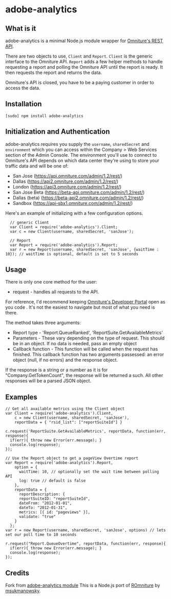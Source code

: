 # adobe-analytics

## What is it
adobe-analytics is a minimal Node.js module wrapper for [Omniture's REST API](http://developer.omniture.com).

There are two objects to use, `Client` and `Report`.  `Client` is the generic interface to the Omniture API.  `Report` adds a few helper methods to handle requesting a report and polling the Omniture API until the report is ready.  It then requests the report and returns the data.

Omniture's API is closed, you have to be a paying customer in order to access the data.

## Installation
    [sudo] npm install adobe-analytics

## Initialization and Authentication
adobe-analytics requires you supply the `username`, `sharedSecret` and `environment` which you can access within the Company > Web Services section of the Admin Console.  The environment you'll use to connect to Omniture's API depends on which data center they're using to store your traffic data and will be one of:

* San Jose (https://api.omniture.com/admin/1.2/rest/)
* Dallas (https://api2.omniture.com/admin/1.2/rest/)
* London (https://api3.omniture.com/admin/1.2/rest/)
* San Jose Beta (https://beta-api.omniture.com/admin/1.2/rest/)
* Dallas (beta) (https://beta-api2.omniture.com/admin/1.2/rest/)
* Sandbox (https://api-sbx1.omniture.com/admin/1.2/rest/)

Here's an example of initializing with a few configuration options.

      // generic Client
      var Client = require('adobe-analytics').Client;
      var c = new Client(username, sharedSecret, 'sanJose');

      // Report
      var Report = require('adobe-analytics').Report;
      var r = new Report(username, sharedSecret, 'sanJose', {waitTime : 10}); // waitTime is optional, default is set to 5 seconds


## Usage
There is only one core method for the user:
* request - handles all requests to the API.

For reference, I'd recommend keeping [Omniture's Developer Portal](http://developer.omniture.com) open as you code .  It's not the easiest to navigate but most of what you need is there.

The method takes three arguments:
* Report type - 'Report.QueueRanked', 'ReportSuite.GetAvailableMetrics'
* Parameters - These vary depending on the type of request.  This should be in an object.  If no data is needed, pass an empty object
* Callback function -  This function will be called when the request has finished.  This callback function has two arguments passessed: an error object (null, if no errors) and the response object.

If the response is a string or a number as it is for "Company.GetTokenCount", the response will be returned a such.  All other responses will be a parsed JSON object.

## Examples
    // Get all available metrics using the Client object
    var Client = require('adobe-analytics').Client,
        c = new Client(username, sharedSecret, 'sanJose'),
        reportData = { "rsid_list": ["reportSuiteId"] }

    c.request('ReportSuite.GetAvailableMetrics', reportData, function(err, response){
      if(err){ throw new Error(err.message); }
      console.log(response);
    });

    // Use the Report object to get a pageView Overtime report
    var Report = require('adobe-analytics').Report,
        option = {
          waitTime: 10, // optionally set the wait time between polling API
          log: true // default is false
        },
        reportData = {
          reportDescription: {
          reportSuiteID: "reportSuiteId",
          dateFrom: "2012-01-01",
          dateTo: "2012-01-31",
          metrics: [{ id: "pageviews" }],
          validate: "true"
        }
      };
    var r = new Report(username, sharedSecret, 'sanJose', options) // lets set our poll time to 10 seconds

    r.request("Report.QueueOvertime", reportData, function(err, response){
      if(err){ throw new Error(err.message); }
      console.log(response);
    });

## Credits
Fork from [adobe-analytics module](https://github.com/imartingraham/adobe-analytics)
This is a Node.js port of [ROmniture](https://github.com/msukmanowsky/ROmniture) by [msukmanowsky](https://github.com/msukmanowsky).
